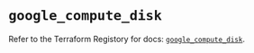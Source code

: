 # `google_compute_disk`

Refer to the Terraform Registory for docs: [`google_compute_disk`](https://registry.terraform.io/providers/hashicorp/google-beta/5.9.0/docs/resources/google_compute_disk).
